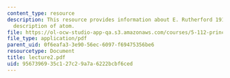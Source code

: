 ```yaml
---
content_type: resource
description: This resource provides information about E. Rutherford 1911, and classical
  description of atom.
file: https://ol-ocw-studio-app-qa.s3.amazonaws.com/courses/5-112-principles-of-chemical-science-fall-2005/9567396935c127c29a7a6222bcbf6ced_lecture2.pdf
file_type: application/pdf
parent_uid: 0f6eafa3-3e90-56ec-6097-f69475356be6
resourcetype: Document
title: lecture2.pdf
uid: 95673969-35c1-27c2-9a7a-6222bcbf6ced
---
```

